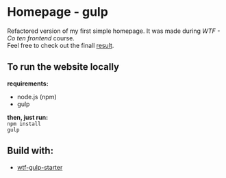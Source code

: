 
# Homepage - gulp
Refactored version of my first simple homepage. It was made during *WTF - Co ten frontend* course. <br>
Feel free to check out the finall [result](https://mateuszkornecki.github.io/homepage-gulp/).

## To run the website locally

 **requirements:**
 - node.js (npm)
 - gulp <br>
 
 **then, just run:** <br>
`npm install`<br>
`gulp`
## Build with: 
- [wtf-gulp-starter](https://github.com/maciejkorsan/wtf-gulp-starter)
